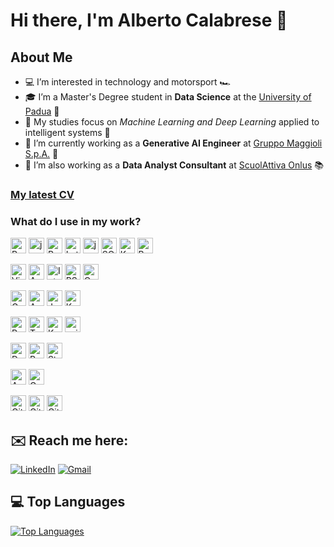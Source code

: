 # Hi there, I'm Alberto Calabrese 👋

## About Me
</div>

- 💻 I’m interested in technology and motorsport 🏎️
- 🎓 I’m a Master's Degree student in **Data Science** at the [University of Padua](https://datascience.math.unipd.it/) 🏫
- 🤖 My studies focus on *Machine Learning and Deep Learning* applied to intelligent systems 🧠
- 🏢 I’m currently working as a **Generative AI Engineer** at [Gruppo Maggioli S.p.A.](https://www.maggioli.com/) 🤖
- 💼 I’m also working as a **Data Analyst Consultant** at [ScuolAttiva Onlus](https://www.scuolattiva.it/) 📚

</div>
<h3><a href="CV.pdf">My latest CV</a>

### What do I use in my work?

</div>

<p>
  <img alt="Python" src="https://img.shields.io/badge/Python-3776AB?logo=python&logoColor=white&style=for-the-badge" height="25"/>
  <img alt="java" src="https://img.shields.io/badge/java-E05F2C?style=for-the-badge&logoColor=white&logoSize=auto" height="25"/>
  <img alt="R" src="https://img.shields.io/badge/R-276DC3?logo=r&logoColor=white&style=for-the-badge" height="25"/>
  <img alt="Latex" src="https://img.shields.io/badge/Latex-008080?style=for-the-badge&logo=latex&logoColor=white&logoSize=auto" height="25"/>
  <img alt="json" src="https://img.shields.io/badge/json-000000?style=for-the-badge&logo=json&logoColor=white&logoSize=auto" height="25"/>
  <img alt="SQL" src="https://img.shields.io/badge/SQL-fee900?style=for-the-badge&logoColor=white&logoSize=auto" height="25"/>
  <img alt="Kotlin" src="https://img.shields.io/badge/Kotlin-7F52FF?style=for-the-badge&logo=kotlin&logoColor=white&logoSize=auto" height="25"/>
  <img alt="Bash" src="https://img.shields.io/badge/Bash-4EAA25?style=for-the-badge&logo=gnubash&logoColor=white&logoSize=auto" height="25"/>

<p>

</div>
<p>
  <img alt="Visual Studio Code" src="https://img.shields.io/badge/Visual Studio Code-007ACC?logo=VisualStudioCode&logoColor=white&style=for-the-badge" height="25"/>
  <img alt="Android Studio" src="https://img.shields.io/badge/Android%20Studio-3DDC84?style=for-the-badge&logo=Android&logoColor=white&logoSize=auto" height="25"/>
  <img alt="IntelliJ IDEA" src="https://img.shields.io/badge/IntelliJ%20IDEA-000000?style=for-the-badge&logo=intellijidea&logoColor=white&logoSize=auto" height="25"/>
  <img alt="RStudio" src="https://img.shields.io/badge/RStudio-75AADB?style=for-the-badge&logo=rstudioide&logoColor=white&logoSize=auto" height="25"/>
  <img alt="Overleaf" src="https://img.shields.io/badge/Overleaf-47A141?style=for-the-badge&logo=overleaf&logoColor=white&logoSize=auto" height="25"/>
  <p>

</div>
<p>
  <img alt="Google Colab" src="https://img.shields.io/badge/Google%20Colab-F9AB00?style=for-the-badge&logo=googlecolab&logoColor=white&logoSize=auto" height="25"/>
  <img alt="Anaconda" src="https://img.shields.io/badge/Anaconda-44A833?style=for-the-badge&logo=anaconda&logoColor=white&logoSize=auto" height="25"/>
  <img alt="Jupyter" src="https://img.shields.io/badge/Jupyter-F37626?logo=Jupyter&logoColor=white&style=for-the-badge" height="25"/>
  <img alt="Kaggle" src="https://img.shields.io/badge/Kaggle-20BEFF?style=for-the-badge&logoColor=white&logoSize=auto" height="25"/>
  <p>

</div>
<p>
  <img alt="Pytorch" src="https://img.shields.io/badge/pytorch-EE4C2C?style=for-the-badge&logo=pytorch&logoColor=white&logoSize=auto" height="25"/>
  <img alt="Tensorflow" src="https://img.shields.io/badge/tensorflow-FF6F00?style=for-the-badge&logo=tensorflow&logoColor=white&logoSize=auto" height="25"/>
  <img alt="Keras" src="https://img.shields.io/badge/keras-D00000?style=for-the-badge&logo=keras&logoColor=white&logoSize=auto" height="25"/>
  <img alt="scikitlearn" src="https://img.shields.io/badge/scikitlearn-F7931E?style=for-the-badge&logo=scikitlearn&logoColor=white&logoSize=auto" height="25"/>
<p>
    
</div>
<p>
  <img alt="Docker" src="https://img.shields.io/badge/Docker-2496ED?style=for-the-badge&logo=docker&logoColor=white&logoSize=auto" height="25"/>
  <img alt="Postman" src="https://img.shields.io/badge/Postman-FF6C37?style=for-the-badge&logo=postman&logoColor=white&logoSize=auto" height="25"/>
  <img alt="Streamlit" src="https://img.shields.io/badge/Streamlit-FF4B4B?style=for-the-badge&logo=streamlit&logoColor=white&logoSize=auto" height="25"/>
</p>

</div>
<p>
  <img alt="Azure" src="https://img.shields.io/badge/Azure-03A9F4?style=for-the-badge&logo=Azure&logoColor=white&logoSize=auto" height="25"/>
  <img alt="Google Cloud" src="https://img.shields.io/badge/GoogleCloud-4285F4?style=for-the-badge&logo=googlecloud&logoColor=white&logoSize=auto" height="25"/>
</p>

</div>
<p>
  <img alt="Git" src="https://img.shields.io/badge/Git-F05032?style=for-the-badge&logo=git&logoColor=white&logoSize=auto" height="25"/>
  <img alt="GitHub" src="https://img.shields.io/badge/GitHub-181717?style=for-the-badge&logo=github&logoColor=white&logoSize=auto" height="25"/>
  <img alt="GitLab" src="https://img.shields.io/badge/GitLab-FC6D26?style=for-the-badge&logo=gitlab&logoColor=white&logoSize=auto" height="25"/>
</p>

##  ✉️ Reach me here:
</div>

[![LinkedIn](https://img.shields.io/badge/LinkedIn-0077B5?style=for-the-badge&logo=linkedin&logoColor=white)](https://www.linkedin.com/in/alberto-calabrese1999/)
[![Gmail](https://img.shields.io/badge/Gmail-D14836?style=for-the-badge&logo=gmail&logoColor=white)](mailto:albertocalabrese99@gmail.com)

## 💻 Top Languages
</div>

[![Top Languages](https://github-readme-stats.vercel.app/api/top-langs/?username=Albi1999&layout=compact&theme=github_dark)](https://github.com/Albi1999?tab=repositories)
